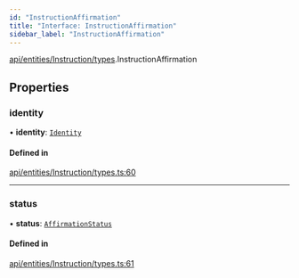 ```yaml
---
id: "InstructionAffirmation"
title: "Interface: InstructionAffirmation"
sidebar_label: "InstructionAffirmation"
---
```


[api/entities/Instruction/types](../../../../../../modules/API/Entities/Instruction/Types/Types.md).InstructionAffirmation

## Properties

### identity

• **identity**: [`Identity`](../../../../../../classes/API/Entities/Identity/Identity.md)

#### Defined in

[api/entities/Instruction/types.ts:60](https://github.com/PolymeshAssociation/polymesh-sdk/blob/91c2d2d8/src/api/entities/Instruction/types.ts#L60)

___

### status

• **status**: [`AffirmationStatus`](../../../../../../enums/API/Entities/Instruction/Types/AffirmationStatus/AffirmationStatus.md)

#### Defined in

[api/entities/Instruction/types.ts:61](https://github.com/PolymeshAssociation/polymesh-sdk/blob/91c2d2d8/src/api/entities/Instruction/types.ts#L61)
